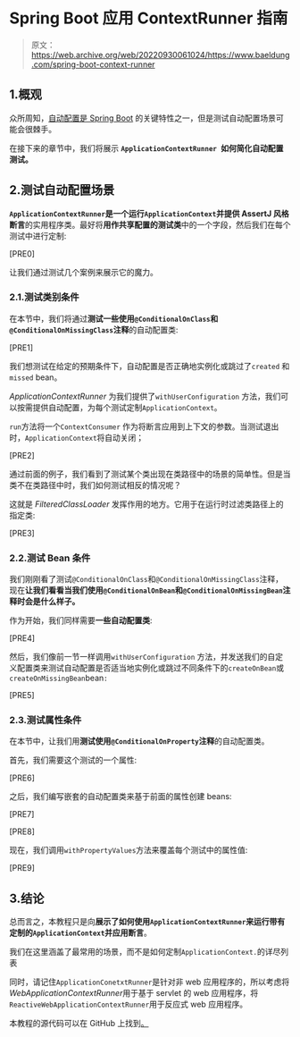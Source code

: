 # Spring Boot 应用 ContextRunner 指南

> 原文：<https://web.archive.org/web/20220930061024/https://www.baeldung.com/spring-boot-context-runner>

## 1.概观

众所周知，[自动配置是 Spring Boot](/web/20221129013933/https://www.baeldung.com/spring-boot-custom-auto-configuration) 的关键特性之一，但是测试自动配置场景可能会很棘手。

在接下来的章节中，我们将展示 **`ApplicationContextRunner `如何简化自动配置测试。**

## 2.测试自动配置场景

**`ApplicationContextRunner`是一个运行`ApplicationContext`并提供 AssertJ 风格断言**的实用程序类。最好将**用作共享配置的测试类**中的一个字段，然后我们在每个测试中进行定制:

[PRE0]

让我们通过测试几个案例来展示它的魔力。

### 2.1.测试类别条件

在本节中，我们将通过**测试一些使用`@ConditionalOnClass`和`@ConditionalOnMissingClass`注释**的自动配置类:

[PRE1]

我们想测试在给定的预期条件下，自动配置是否正确地实例化或跳过了`created` 和`missed` bean。

*ApplicationContextRunner* 为我们提供了`withUserConfiguration` 方法，我们可以按需提供自动配置，为每个测试定制`ApplicationContext`。

`run`方法将一个`ContextConsumer` 作为将断言应用到上下文的参数。当测试退出时，`ApplicationContext`将自动关闭；

[PRE2]

通过前面的例子，我们看到了测试某个类出现在类路径中的场景的简单性。但是当类不在类路径中时，我们如何测试相反的情况呢？

这就是 *FilteredClassLoader* 发挥作用的地方。它用于在运行时过滤类路径上的指定类:

[PRE3]

### 2.2.测试 Bean 条件

我们刚刚看了测试`@ConditionalOnClass`和`@ConditionalOnMissingClass`注释，现在**让我们看看当我们使用`@ConditionalOnBean`和`@ConditionalOnMissingBean`注释时会是什么样子。**

作为开始，我们同样需要**一些自动配置类**:

[PRE4]

然后，我们像前一节一样调用`withUserConfiguration` 方法，并发送我们的自定义配置类来测试自动配置是否适当地实例化或跳过不同条件下的`createOnBean`或`createOnMissingBean`bean`:`

[PRE5]

### 2.3.测试属性条件

在本节中，让我们用**测试使用`@ConditionalOnProperty`注释**的自动配置类。

首先，我们需要这个测试的一个属性:

[PRE6]

之后，我们编写嵌套的自动配置类来基于前面的属性创建 beans:

[PRE7]

[PRE8]

现在，我们调用`withPropertyValues`方法来覆盖每个测试中的属性值:

[PRE9]

## 3.结论

总而言之，本教程只是向**展示了如何使用`ApplicationContextRunner`来运行带有定制的`ApplicationContext`并应用断言**。

我们在这里涵盖了最常用的场景，而不是如何定制`ApplicationContext.`的详尽列表

同时，请记住`ApplicationConetxtRunner`是针对非 web 应用程序的，所以考虑将*WebApplicationContextRunner*用于基于 servlet 的 web 应用程序，将`ReactiveWebApplicationContextRunner`用于反应式 web 应用程序。

本教程的源代码可以在 GitHub 上找到[。](https://web.archive.org/web/20221129013933/https://github.com/eugenp/tutorials/tree/master/spring-boot-modules/spring-boot-autoconfiguration)